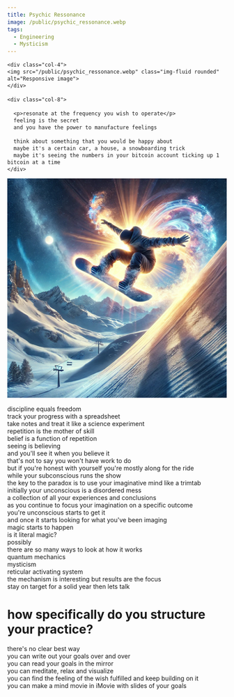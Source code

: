 ```yaml
---
title: Psychic Ressonance
image: /public/psychic_ressonance.webp
tags:
  - Engineering
  - Mysticism
---
```


<div class="row gr-3">

    <div class="col-4">
    <img src="/public/psychic_ressonance.webp" class="img-fluid rounded" alt="Responsive image">
    </div>

    <div class="col-8">

      <p>resonate at the frequency you wish to operate</p>  
      feeling is the secret  
      and you have the power to manufacture feelings  

      think about something that you would be happy about    
      maybe it's a certain car, a house, a snowboarding trick  
      maybe it's seeing the numbers in your bitcoin account ticking up 1 bitcoin at a time  
    </div>

</div>


<img src="public/psychic-snowboarder.webp" class="img-fluid rounded w-50" alt="Responsive image">


discipline equals freedom  
track your progress with a spreadsheet  
take notes and treat it like a science experiment  
repetition is the mother of skill  
belief is a function of repetition  
seeing is believing  
and you'll see it when you believe it  
that's not to say you won't have work to do  
but if you're honest with yourself you're mostly along for the ride  
while your subconscious runs the show  
the key to the paradox is to use your imaginative mind like a trimtab  
initially your unconscious is a disordered mess  
a collection of all your experiences and conclusions  
as you continue to focus your imagination on a specific outcome  
you're unconscious starts to get it  
and once it starts looking for what you've been imaging  
magic starts to happen  
is it literal magic?  
possibly  
there are so many ways to look at how it works  
quantum mechanics  
mysticism  
reticular activating system  
the mechanism is interesting but results are the focus  
stay on target for a solid year then lets talk  

# how specifically do you structure your practice?  
there's no clear best way  
you can write out your goals over and over  
you can read your goals in the mirror  
you can meditate, relax and visualize  
you can find the feeling of the wish fulfilled and keep building on it  
you can make a mind movie in iMovie with slides of your goals
